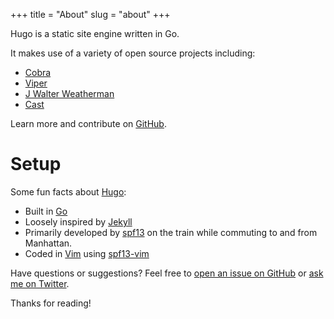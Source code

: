 +++ title = "About" slug = "about" +++

Hugo is a static site engine written in Go.

It makes use of a variety of open source projects including:

- [Cobra](https://github.com/spf13/cobra)
- [Viper](https://github.com/spf13/viper)
- [J Walter Weatherman](https://github.com/spf13/jWalterWeatherman)
- [Cast](https://github.com/spf13/cast)

Learn more and contribute on [GitHub](https://github.com/spf13).

# Setup

Some fun facts about [Hugo](http://gohugo.io/):

- Built in [Go](http://golang.org/)
- Loosely inspired by [Jekyll](http://jekyllrb.com/)
- Primarily developed by [spf13](http://spf13.com/) on the train while commuting to and from Manhattan.
- Coded in [Vim](http://vim.org) using [spf13-vim](http://vim.spf13.com/)

Have questions or suggestions? Feel free to [open an issue on GitHub](https://github.com/spf13/hugo/issues/new) or [ask me on Twitter](https://twitter.com/spf13).

Thanks for reading!
